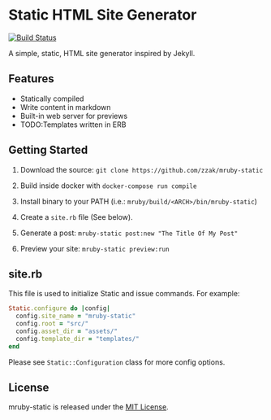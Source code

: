 # Static HTML Site Generator

[![Build Status](https://travis-ci.org/zzak/mruby-static.svg)](https://travis-ci.org/zzak/mruby-static)

A simple, static, HTML site generator inspired by Jekyll.

## Features

* Statically compiled
* Write content in markdown
* Built-in web server for previews
* TODO:Templates written in ERB

## Getting Started

1. Download the source: `git clone https://github.com/zzak/mruby-static`

2. Build inside docker with `docker-compose run compile`

3. Install binary to your PATH (i.e.: `mruby/build/<ARCH>/bin/mruby-static`)

4. Create a `site.rb` file (See below).

5. Generate a post: `mruby-static post:new "The Title Of My Post"`

6. Preview your site: `mruby-static preview:run`

## site.rb

This file is used to initialize Static and issue commands. For example:

```ruby
Static.configure do |config|
  config.site_name = "mruby-static"
  config.root = "src/"
  config.asset_dir = "assets/"
  config.template_dir = "templates/"
end
```

Please see `Static::Configuration` class for more config options.

## License

mruby-static is released under the [MIT License](http://www.opensource.org/licenses/MIT).
